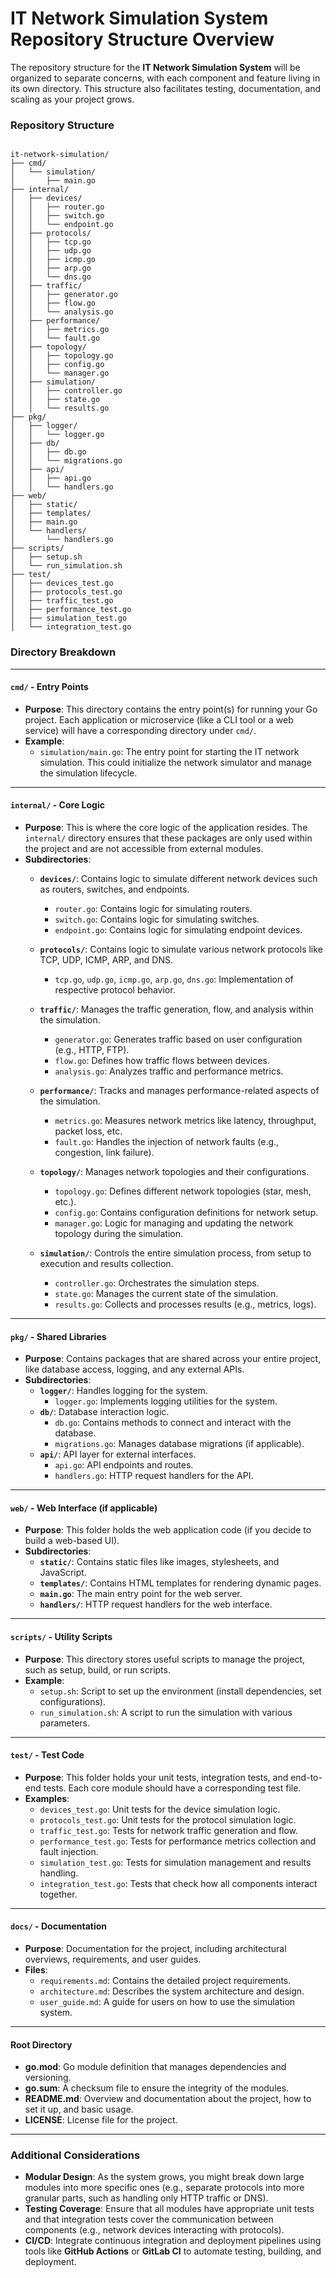 # **IT Network Simulation System Repository Structure Overview**

The repository structure for the **IT Network Simulation System** will be organized to separate concerns, with each component and feature living in its own directory. This structure also facilitates testing, documentation, and scaling as your project grows.

### **Repository Structure**

```

it-network-simulation/
├── cmd/
│   └── simulation/
│       ├── main.go
├── internal/
│   ├── devices/
│   │   ├── router.go
│   │   ├── switch.go
│   │   └── endpoint.go
│   ├── protocols/
│   │   ├── tcp.go
│   │   ├── udp.go
│   │   ├── icmp.go
│   │   ├── arp.go
│   │   └── dns.go
│   ├── traffic/
│   │   ├── generator.go
│   │   ├── flow.go
│   │   └── analysis.go
│   ├── performance/
│   │   ├── metrics.go
│   │   └── fault.go
│   ├── topology/
│   │   ├── topology.go
│   │   ├── config.go
│   │   └── manager.go
│   ├── simulation/
│   │   ├── controller.go
│   │   ├── state.go
│   │   └── results.go
├── pkg/
│   ├── logger/
│   │   └── logger.go
│   ├── db/
│   │   ├── db.go
│   │   └── migrations.go
│   ├── api/
│   │   ├── api.go
│   │   └── handlers.go
├── web/
│   ├── static/
│   ├── templates/
│   ├── main.go
│   └── handlers/
│       └── handlers.go
├── scripts/
│   ├── setup.sh
│   └── run_simulation.sh
├── test/
│   ├── devices_test.go
│   ├── protocols_test.go
│   ├── traffic_test.go
│   ├── performance_test.go
│   ├── simulation_test.go
│   └── integration_test.go

```

### **Directory Breakdown**

---

#### **`cmd/`** - Entry Points

- **Purpose**: This directory contains the entry point(s) for running your Go project. Each application or microservice (like a CLI tool or a web service) will have a corresponding directory under `cmd/`.
- **Example**:
  - `simulation/main.go`: The entry point for starting the IT network simulation. This could initialize the network simulator and manage the simulation lifecycle.

---

#### **`internal/`** - Core Logic

- **Purpose**: This is where the core logic of the application resides. The `internal/` directory ensures that these packages are only used within the project and are not accessible from external modules.
- **Subdirectories**:
  - **`devices/`**: Contains logic to simulate different network devices such as routers, switches, and endpoints.
    - `router.go`: Contains logic for simulating routers.
    - `switch.go`: Contains logic for simulating switches.
    - `endpoint.go`: Contains logic for simulating endpoint devices.
  
  - **`protocols/`**: Contains logic to simulate various network protocols like TCP, UDP, ICMP, ARP, and DNS.
    - `tcp.go`, `udp.go`, `icmp.go`, `arp.go`, `dns.go`: Implementation of respective protocol behavior.

  - **`traffic/`**: Manages the traffic generation, flow, and analysis within the simulation.
    - `generator.go`: Generates traffic based on user configuration (e.g., HTTP, FTP).
    - `flow.go`: Defines how traffic flows between devices.
    - `analysis.go`: Analyzes traffic and performance metrics.

  - **`performance/`**: Tracks and manages performance-related aspects of the simulation.
    - `metrics.go`: Measures network metrics like latency, throughput, packet loss, etc.
    - `fault.go`: Handles the injection of network faults (e.g., congestion, link failure).

  - **`topology/`**: Manages network topologies and their configurations.
    - `topology.go`: Defines different network topologies (star, mesh, etc.).
    - `config.go`: Contains configuration definitions for network setup.
    - `manager.go`: Logic for managing and updating the network topology during the simulation.

  - **`simulation/`**: Controls the entire simulation process, from setup to execution and results collection.
    - `controller.go`: Orchestrates the simulation steps.
    - `state.go`: Manages the current state of the simulation.
    - `results.go`: Collects and processes results (e.g., metrics, logs).

---

#### **`pkg/`** - Shared Libraries

- **Purpose**: Contains packages that are shared across your entire project, like database access, logging, and any external APIs.
- **Subdirectories**:
  - **`logger/`**: Handles logging for the system. 
    - `logger.go`: Implements logging utilities for the system.
  - **`db/`**: Database interaction logic.
    - `db.go`: Contains methods to connect and interact with the database.
    - `migrations.go`: Manages database migrations (if applicable).
  - **`api/`**: API layer for external interfaces.
    - `api.go`: API endpoints and routes.
    - `handlers.go`: HTTP request handlers for the API.

---

#### **`web/`** - Web Interface (if applicable)

- **Purpose**: This folder holds the web application code (if you decide to build a web-based UI). 
- **Subdirectories**:
  - **`static/`**: Contains static files like images, stylesheets, and JavaScript.
  - **`templates/`**: Contains HTML templates for rendering dynamic pages.
  - **`main.go`**: The main entry point for the web server.
  - **`handlers/`**: HTTP request handlers for the web interface.

---

#### **`scripts/`** - Utility Scripts

- **Purpose**: This directory stores useful scripts to manage the project, such as setup, build, or run scripts.
- **Example**:
  - `setup.sh`: Script to set up the environment (install dependencies, set configurations).
  - `run_simulation.sh`: A script to run the simulation with various parameters.

---

#### **`test/`** - Test Code

- **Purpose**: This folder holds your unit tests, integration tests, and end-to-end tests. Each core module should have a corresponding test file.
- **Examples**:
  - `devices_test.go`: Unit tests for the device simulation logic.
  - `protocols_test.go`: Unit tests for the protocol simulation logic.
  - `traffic_test.go`: Tests for network traffic generation and flow.
  - `performance_test.go`: Tests for performance metrics collection and fault injection.
  - `simulation_test.go`: Tests for simulation management and results handling.
  - `integration_test.go`: Tests that check how all components interact together.

---

#### **`docs/`** - Documentation

- **Purpose**: Documentation for the project, including architectural overviews, requirements, and user guides.
- **Files**:
  - `requirements.md`: Contains the detailed project requirements.
  - `architecture.md`: Describes the system architecture and design.
  - `user_guide.md`: A guide for users on how to use the simulation system.

---

#### **Root Directory**

- **go.mod**: Go module definition that manages dependencies and versioning.
- **go.sum**: A checksum file to ensure the integrity of the modules.
- **README.md**: Overview and documentation about the project, how to set it up, and basic usage.
- **LICENSE**: License file for the project.

---

### **Additional Considerations**

- **Modular Design**: As the system grows, you might break down large modules into more specific ones (e.g., separate protocols into more granular parts, such as handling only HTTP traffic or DNS).
- **Testing Coverage**: Ensure that all modules have appropriate unit tests and that integration tests cover the communication between components (e.g., network devices interacting with protocols).
- **CI/CD**: Integrate continuous integration and deployment pipelines using tools like **GitHub Actions** or **GitLab CI** to automate testing, building, and deployment.
